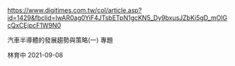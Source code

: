 
https://www.digitimes.com.tw/col/article.asp?id=1429&fbclid=IwAR0ag0YiF4JTsbETpN1gcKN5_Dy9bxusJZbKi5gD_mOlGcQxCEjpcF1W9N0

汽車半導體的發展趨勢與策略(一) 專題


林育中
2021-09-08